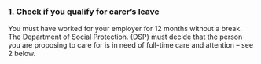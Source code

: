 ###  1\. Check if you qualify for carer’s leave

You must have worked for your employer for 12 months without a break. The
Department of Social Protection. (DSP) must decide that the person you are
proposing to care for is in need of full-time care and attention – see 2
below.
